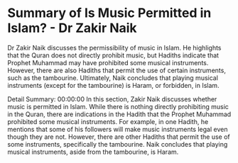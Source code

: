 # Summary of Is Music Permitted in Islam? - Dr Zakir Naik

Dr Zakir Naik discusses the permissibility of music in Islam. He highlights that the Quran does not directly prohibit music, but Hadiths indicate that Prophet Muhammad may have prohibited some musical instruments. However, there are also Hadiths that permit the use of certain instruments, such as the tambourine. Ultimately, Naik concludes that playing musical instruments (except for the tambourine) is Haram, or forbidden, in Islam.

Detail Summary: 
00:00:00
In this section, Zakir Naik discusses whether music is permitted in Islam. While there is nothing directly prohibiting music in the Quran, there are indications in the Hadith that the Prophet Muhammad prohibited some musical instruments. For example, in one Hadith, he mentions that some of his followers will make music instruments legal even though they are not. However, there are other Hadiths that permit the use of some instruments, specifically the tambourine. Naik concludes that playing musical instruments, aside from the tambourine, is Haram.

